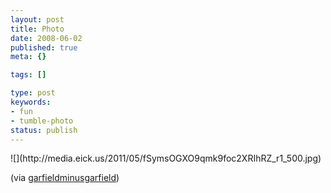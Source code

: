```yaml
---
layout: post
title: Photo
date: 2008-06-02
published: true
meta: {}

tags: []

type: post
keywords:
- fun
- tumble-photo
status: publish
---
```

<div class="figure">            ![](http://media.eick.us/2011/05/fSymsOGXO9qmk9foc2XRIhRZ_r1_500.jpg)        </div>

(via [garfieldminusgarfield](http://garfieldminusgarfield.net/))

